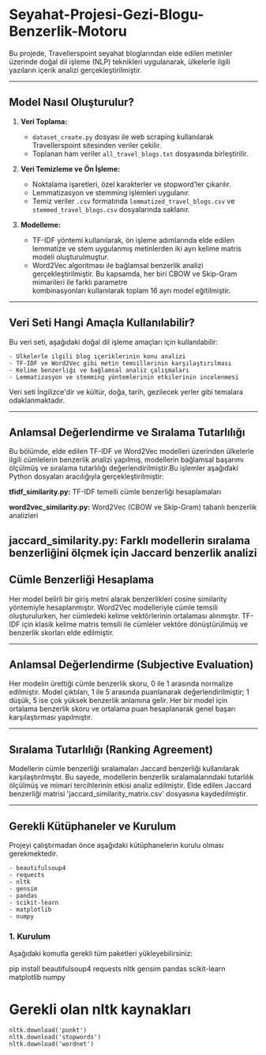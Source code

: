 # Seyahat-Projesi-Gezi-Blogu-Benzerlik-Motoru

Bu projede, Travellerspoint seyahat bloglarından elde edilen metinler üzerinde doğal dil işleme (NLP) teknikleri uygulanarak, ülkelerle ilgili yazıların içerik   analizi gerçekleştirilmiştir.
  
  ---

## Model Nasıl Oluşturulur? 

  1. **Veri Toplama:**
       - `dataset_create.py` dosyası ile web scraping kullanılarak Travellerspoint sitesinden veriler çekilir.
       - Toplanan ham veriler `all_travel_blogs.txt` dosyasında birleştirilir.
  
  2. **Veri Temizleme ve Ön İşleme:**
       - Noktalama işaretleri, özel karakterler ve stopword’ler çıkarılır.
       - Lemmatizasyon ve stemming işlemleri uygulanır.
       - Temiz veriler `.csv` formatında `lemmatized_travel_blogs.csv` ve `stemmed_travel_blogs.csv` dosyalarında saklanır.
  
  3. **Modelleme:**
       - TF-IDF yöntemi kullanılarak, ön işleme adımlarında elde edilen lemmatize ve stem uygulanmış metinlerden iki ayrı kelime matris modeli oluşturulmuştur.
       - Word2Vec algoritması ile bağlamsal benzerlik analizi gerçekleştirilmiştir. Bu kapsamda, her biri CBOW ve Skip-Gram mimarileri ile farklı parametre       
         kombinasyonları kullanılarak toplam 16 ayrı model eğitilmiştir.

---

## Veri Seti Hangi Amaçla Kullanılabilir?

  Bu veri seti, aşağıdaki doğal dil işleme amaçları için kullanılabilir:
  
    - Ülkelerle ilgili blog içeriklerinin konu analizi
    - TF-IDF ve Word2Vec gibi metin temsillerinin karşılaştırılması
    - Kelime benzerliği ve bağlamsal analiz çalışmaları
    - Lemmatizasyon ve stemming yöntemlerinin etkilerinin incelenmesi
  
  Veri seti İngilizce'dir ve kültür, doğa, tarih, gezilecek yerler gibi temalara odaklanmaktadır.

---
## Anlamsal Değerlendirme ve Sıralama Tutarlılığı
Bu bölümde, elde edilen TF-IDF ve Word2Vec modelleri üzerinden ülkelerle ilgili cümlelerin benzerlik analizi yapılmış, modellerin bağlamsal başarımı ölçülmüş ve sıralama tutarlılığı değerlendirilmiştir.Bu işlemler aşağıdaki Python dosyaları aracılığıyla gerçekleştirilmiştir:

  **tfidf_similarity.py:** TF-IDF temelli cümle benzerliği hesaplamaları
    
  **word2vec_similarity.py:** Word2Vec (CBOW ve Skip-Gram) tabanlı benzerlik analizleri
    
  **jaccard_similarity.py:** Farklı modellerin sıralama benzerliğini ölçmek için Jaccard benzerlik analizi
---
## Cümle Benzerliği Hesaplama
Her model belirli bir giriş metni alarak benzerlikleri cosine similarity yöntemiyle hesaplanmıştır. Word2Vec modelleriyle cümle temsili oluşturulurken, her cümledeki kelime vektörlerinin ortalaması alınmıştır. TF-IDF için klasik kelime matris temsili ile cümleler vektöre dönüştürülmüş ve benzerlik skorları elde edilmiştir.

---
## Anlamsal Değerlendirme (Subjective Evaluation)
  Her modelin ürettiği cümle benzerlik skoru, 0 ile 1 arasında normalize edilmiştir.
  Model çıktıları, 1 ile 5 arasında puanlanarak değerlendirilmiştir; 1 düşük, 5 ise çok yüksek benzerlik anlamına gelir.
  Her bir model için ortalama benzerlik skoru ve ortalama puan hesaplanarak genel başarı karşılaştırması yapılmıştır.

---
## Sıralama Tutarlılığı (Ranking Agreement)
  Modellerin cümle benzerliği sıralamaları Jaccard benzerliği kullanılarak karşılaştırılmıştır.
  Bu sayede, modellerin benzerlik sıralamalarındaki tutarlılık ölçülmüş ve mimari tercihlerinin etkisi analiz edilmiştir.
  Elde edilen Jaccard benzerliği matrisi 'jaccard_similarity_matrix.csv' dosyasına kaydedilmiştir.

--- 

##  Gerekli Kütüphaneler ve Kurulum

  Projeyi çalıştırmadan önce aşağıdaki kütüphanelerin kurulu olması gerekmektedir.
  
    - beautifulsoup4
    - requests
    - nltk
    - gensim
    - pandas
    - scikit-learn
    - matplotlib
    - numpy 
    
### 1. Kurulum

  Aşağıdaki komutla gerekli tüm paketleri yükleyebilirsiniz:
  
  pip install beautifulsoup4 requests nltk gensim pandas scikit-learn matplotlib numpy
  
  # Gerekli olan nltk kaynakları
    nltk.download('punkt')
    nltk.download('stopwords')
    nltk.download('wordnet')


